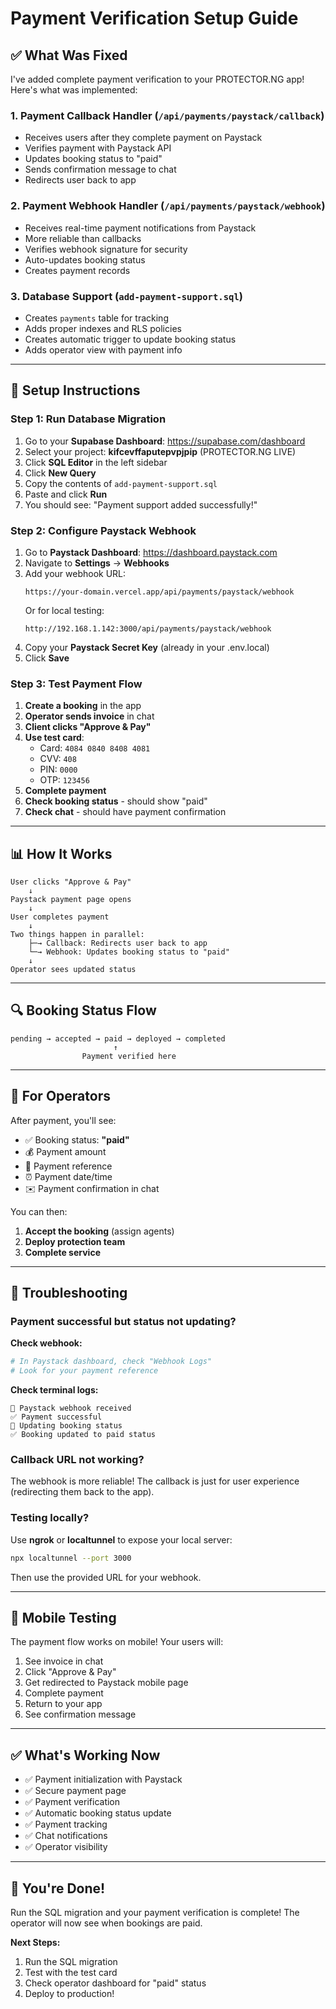 # Payment Verification Setup Guide

## ✅ What Was Fixed

I've added complete payment verification to your PROTECTOR.NG app! Here's what was implemented:

### 1. **Payment Callback Handler** (`/api/payments/paystack/callback`)
- Receives users after they complete payment on Paystack
- Verifies payment with Paystack API
- Updates booking status to "paid"
- Sends confirmation message to chat
- Redirects user back to app

### 2. **Payment Webhook Handler** (`/api/payments/paystack/webhook`)
- Receives real-time payment notifications from Paystack
- More reliable than callbacks
- Verifies webhook signature for security
- Auto-updates booking status
- Creates payment records

### 3. **Database Support** (`add-payment-support.sql`)
- Creates `payments` table for tracking
- Adds proper indexes and RLS policies
- Creates automatic trigger to update booking status
- Adds operator view with payment info

---

## 🚀 Setup Instructions

### Step 1: Run Database Migration

1. Go to your **Supabase Dashboard**: https://supabase.com/dashboard
2. Select your project: **kifcevffaputepvpjpip** (PROTECTOR.NG LIVE)
3. Click **SQL Editor** in the left sidebar
4. Click **New Query**
5. Copy the contents of `add-payment-support.sql`
6. Paste and click **Run**
7. You should see: "Payment support added successfully!"

### Step 2: Configure Paystack Webhook

1. Go to **Paystack Dashboard**: https://dashboard.paystack.com
2. Navigate to **Settings** → **Webhooks**
3. Add your webhook URL:
   ```
   https://your-domain.vercel.app/api/payments/paystack/webhook
   ```
   Or for local testing:
   ```
   http://192.168.1.142:3000/api/payments/paystack/webhook
   ```
4. Copy your **Paystack Secret Key** (already in your .env.local)
5. Click **Save**

### Step 3: Test Payment Flow

1. **Create a booking** in the app
2. **Operator sends invoice** in chat
3. **Client clicks "Approve & Pay"**
4. **Use test card**:
   - Card: `4084 0840 8408 4081`
   - CVV: `408`
   - PIN: `0000`
   - OTP: `123456`
5. **Complete payment**
6. **Check booking status** - should show "paid"
7. **Check chat** - should have payment confirmation

---

## 📊 How It Works

```
User clicks "Approve & Pay"
    ↓
Paystack payment page opens
    ↓
User completes payment
    ↓
Two things happen in parallel:
    ├─→ Callback: Redirects user back to app
    └─→ Webhook: Updates booking status to "paid"
    ↓
Operator sees updated status
```

---

## 🔍 Booking Status Flow

```
pending → accepted → paid → deployed → completed
                       ↑
                Payment verified here
```

---

## 🎯 For Operators

After payment, you'll see:
- ✅ Booking status: **"paid"**
- 💰 Payment amount
- 📝 Payment reference
- ⏰ Payment date/time
- ✉️ Payment confirmation in chat

You can then:
1. **Accept the booking** (assign agents)
2. **Deploy protection team**
3. **Complete service**

---

## 🔧 Troubleshooting

### Payment successful but status not updating?

**Check webhook:**
```bash
# In Paystack dashboard, check "Webhook Logs"
# Look for your payment reference
```

**Check terminal logs:**
```
🔔 Paystack webhook received
✅ Payment successful
💾 Updating booking status
✅ Booking updated to paid status
```

### Callback URL not working?

The webhook is more reliable! The callback is just for user experience (redirecting them back to the app).

### Testing locally?

Use **ngrok** or **localtunnel** to expose your local server:
```bash
npx localtunnel --port 3000
```
Then use the provided URL for your webhook.

---

## 📱 Mobile Testing

The payment flow works on mobile! Your users will:
1. See invoice in chat
2. Click "Approve & Pay"
3. Get redirected to Paystack mobile page
4. Complete payment
5. Return to your app
6. See confirmation message

---

## ✅ What's Working Now

- ✅ Payment initialization with Paystack
- ✅ Secure payment page
- ✅ Payment verification
- ✅ Automatic booking status update
- ✅ Payment tracking
- ✅ Chat notifications
- ✅ Operator visibility

---

## 🎉 You're Done!

Run the SQL migration and your payment verification is complete! The operator will now see when bookings are paid.

**Next Steps:**
1. Run the SQL migration
2. Test with the test card
3. Check operator dashboard for "paid" status
4. Deploy to production!


